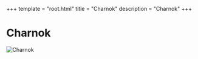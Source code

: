 +++
template = "root.html"
title = "Charnok"
description = "Charnok"
+++

# Charnok
![Charnok](/Heroes/Charnok.png)